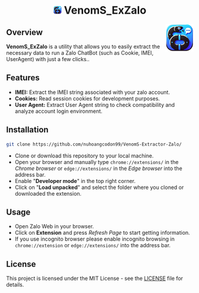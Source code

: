 <h1 align="center"><img src="./images/icon-384.png" width="22px"> VenomS_ExZalo</h1>
<img align='right' src="./images/icon-384.png" width="75" height="75">

## Overview
**VenomS_ExZalo** is a utility that allows you to easily extract the necessary data to run a Zalo ChatBot (such as Cookie, IMEI, UserAgent) with just a few clicks..

## Features

- **IMEI:** Extract the IMEI string associated with your zalo account.
- **Cookies:** Read session cookies for development purposes.
- **User Agent:** Extract User Agent string to check compatibility and analyze account login environment.

## Installation

```bash
git clone https://github.com/nuhoangcodon99/VenomS-Extractor-Zalo/
```
- Clone or download this repository to your local machine.
- Open your browser and manually type `chrome://extensions/` in the *Chrome browser* or `edge://extensions/` in the *Edge browser* into the address bar.
- Enable "**Developer mode**" in the top right corner.
- Click on "**Load unpacked**" and select the folder where you cloned or downloaded the extension.
<!-- - After cloning the repository, navigate to the `C:\Users\Admin\Documents` folder and move the cloned repository folder there. Then, extract the files.
- Once there, enable *Developer Mode* and click *Load unpacked*. Navigate to the folder containing the unpacked files is located and select it. -->

## Usage

- Open Zalo Web in your browser.
- Click on **Extension** and press *Refresh Page* to start getting information.
- If you use incognito browser please enable incognito browsing in `chrome://extension` or `edge://extensions/` into the address bar.

## License

This project is licensed under the MIT License - see the [LICENSE](LICENSE) file for details.
